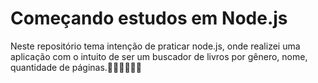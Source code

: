 # Começando estudos em Node.js

Neste repositório tema intenção de praticar node.js, onde realizei uma aplicação com o intuito de ser um buscador de livros por gênero, nome, quantidade de páginas.🕵️‍♂🤓👨🏻‍💻
